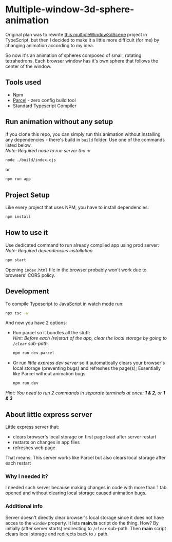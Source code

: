 # Multiple-window-3d-sphere-animation

Original plan was to rewrite [this multipleWindow3dScene](https://github.com/bgstaal/multipleWindow3dScene) project in TypeScript, but then I decided to make it a little more difficult (for me) by changing animation according to my idea.

So now it's an animation of spheres composed of small, rotating tetrahedrons. Each browser window has it's own sphere that follows the center of the window.

## Tools used

* Npm
* [Parcel](https://parceljs.org/) - zero config build tool  
* Standard Typescript Compiler

## Run animation without any setup

If you clone this repo, you can simply run this animation without installing any dependencies - there's build in `build` folder. Use one of the commands listed below.  
*Note: Required node to run server tho :v*

```bash
node ./build/index.cjs
```

or

```bash
npm run app
```

## Project Setup

Like every project that uses NPM, you have to install dependencies:

```bash
npm install
```

## How to use it

Use dedicated command to run already compiled app using prod server:  
*Note: Required dependencies installation*

```bash
npm start
```

Opening `index.html` file in the browser probably won't work due to browsers' CORS policy.

## Development

To compile Typescript to JavaScript in watch mode run:

```bash
npx tsc -w
```

And now you have 2 options:

* Run parcel so it bundles all the stuff:  
    *Hint: Before each (re)start of the app, clear the local storage by going to `/clear` sub-path.*

    ```bash
    npm run dev-parcel
    ```

* Or run *little express dev server* so it automatically clears your browser's local storage (preventing bugs) and refreshes the page(s); Essentially like Parcel without animation bugs:

    ```bash
    npm run dev
    ```

*Hint: You need to run 2 commands in separate terminals at once: **1 & 2**, or **1 & 3***

## About little express server

Little express server that:

* clears browser's local storage on first page load after server restart
* restarts on changes in app files
* refreshes web page

That means:
This server works like Parcel but also clears local storage after each restart

### Why I needed it?

I needed such server because making changes in code with more than 1 tab opened and without clearing local storage caused animation bugs.

### Additional info

Server doesn't directly clear browser's local storage since it does not have acces to the `window` property. It lets **main.ts** script do the thing.
How? By initially (after server starts) redirecting to `/clear` sub-path.
Then **main** script clears local storage and redirects back to `/` path.
